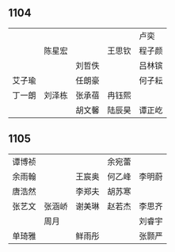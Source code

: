 ## 1104
|     |     |     |     |     |
| --- | --- | --- | --- | --- |
|  |  |  |  | 卢奕 |
|  | 陈星宏 |  | 王思钦 | 程子颜 |
|  |  | 刘哲佚 |  | 吕林镔 |
| 艾子瑜 |  | 任朗豪 |  | 何子耘 |
| 丁一朗 | 刘泽栋 | 张承蓓 | 冉钰熙 |  |
|  |  | 胡文馨 | 陆辰昊 | 谭正屹 |

## 1105
|     |     |     |     |     |
| --- | --- | --- | --- | --- |
| 谭博祯 |  |  | 余宛蕾 |  |
| 余雨翰 |  | 王宸奥 | 何乙峰 | 李明蔚 |
| 唐浩然 |  | 李郑夫 | 胡苏寒 |  |
| 张艺文 | 张涵峤 | 谢美琳 | 赵若杰 | 李思齐 |
|  | 周月 |  |  | 刘睿宇 |
| 单琦雅 |  | 鲜雨彤 |  | 张颢严 |

